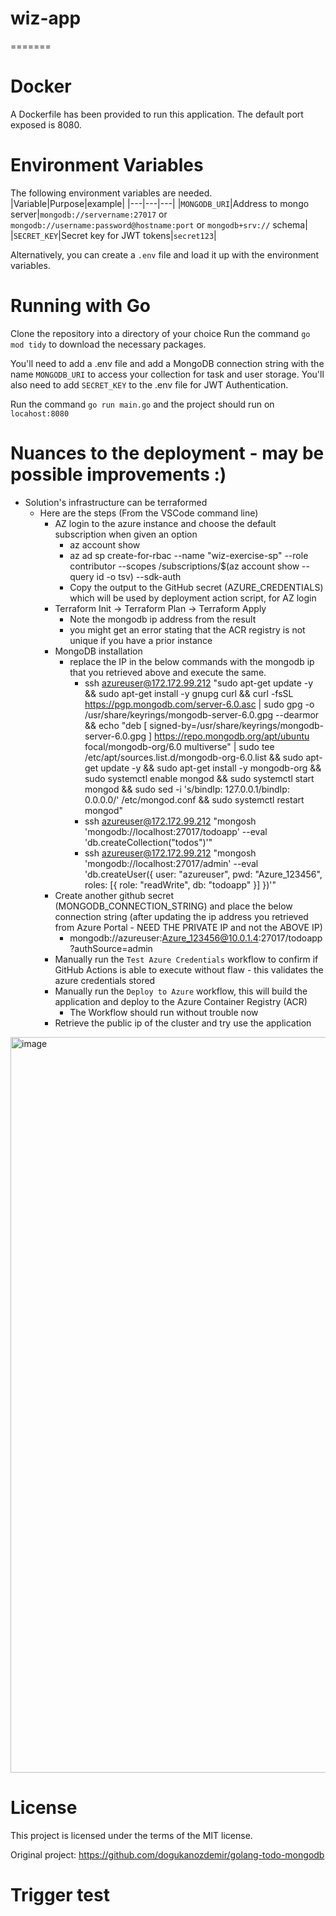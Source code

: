 # wiz-app
=======
# Docker
A Dockerfile has been provided to run this application.  The default port exposed is 8080.

# Environment Variables
The following environment variables are needed.
|Variable|Purpose|example|
|---|---|---|
|`MONGODB_URI`|Address to mongo server|`mongodb://servername:27017` or `mongodb://username:password@hostname:port` or `mongodb+srv://` schema|
|`SECRET_KEY`|Secret key for JWT tokens|`secret123`|

Alternatively, you can create a `.env` file and load it up with the environment variables.

# Running with Go

Clone the repository into a directory of your choice Run the command `go mod tidy` to download the necessary packages.

You'll need to add a .env file and add a MongoDB connection string with the name `MONGODB_URI` to access your collection for task and user storage.
You'll also need to add `SECRET_KEY` to the .env file for JWT Authentication.

Run the command `go run main.go` and the project should run on `locahost:8080`

# Nuances to the deployment - may be possible improvements :)
- Solution's infrastructure can be terraformed
  - Here are the steps (From the VSCode command line)
    - AZ login to the azure instance and choose the default subscription when given an option 
      - az account show
      - az ad sp create-for-rbac --name "wiz-exercise-sp" --role contributor --scopes /subscriptions/$(az account show --query id -o tsv) --sdk-auth
      - Copy the output to the GitHub secret (AZURE_CREDENTIALS) which will be used by deployment action script, for AZ login
    - Terraform Init -> Terraform Plan -> Terraform Apply
      - Note the mongodb ip address from the result
      - you might get an error stating that the ACR registry is not unique if you have a prior instance 
    - MongoDB installation
      - replace the IP in the below commands with the mongodb ip that you retrieved above and execute the same.
        - ssh azureuser@172.172.99.212 "sudo apt-get update -y && sudo apt-get install -y gnupg curl && curl -fsSL https://pgp.mongodb.com/server-6.0.asc | sudo gpg -o /usr/share/keyrings/mongodb-server-6.0.gpg --dearmor && echo \"deb [ signed-by=/usr/share/keyrings/mongodb-server-6.0.gpg ] https://repo.mongodb.org/apt/ubuntu focal/mongodb-org/6.0 multiverse\" | sudo tee /etc/apt/sources.list.d/mongodb-org-6.0.list && sudo apt-get update -y && sudo apt-get install -y mongodb-org && sudo systemctl enable mongod && sudo systemctl start mongod && sudo sed -i 's/bindIp: 127.0.0.1/bindIp: 0.0.0.0/' /etc/mongod.conf && sudo systemctl restart mongod"
        - ssh azureuser@172.172.99.212 "mongosh 'mongodb://localhost:27017/todoapp' --eval 'db.createCollection(\"todos\")'"
        - ssh azureuser@172.172.99.212 "mongosh 'mongodb://localhost:27017/admin' --eval 'db.createUser({ user: \"azureuser\", pwd: \"Azure_123456\", roles: [{ role: \"readWrite\", db: \"todoapp\" }] })'"
    - Create another github secret (MONGODB_CONNECTION_STRING) and place the below connection string (after updating the ip address you retrieved from Azure Portal - NEED THE PRIVATE IP and not the ABOVE IP)
      - mongodb://azureuser:Azure_123456@10.0.1.4:27017/todoapp?authSource=admin
    - Manually run the `Test Azure Credentials` workflow to confirm if GitHub Actions is able to execute without flaw - this validates the azure credentials stored
    - Manually run the `Deploy to Azure` workflow, this will build the application and deploy to the Azure Container Registry (ACR)
      - The Workflow should run without trouble now
    - Retrieve the public ip of the cluster and try use the application

<img width="1177" alt="image" src="https://github.com/user-attachments/assets/ac75984f-b03f-4496-a885-cbffeacf8a1e" />


# License

This project is licensed under the terms of the MIT license.

Original project: https://github.com/dogukanozdemir/golang-todo-mongodb
# Trigger test
